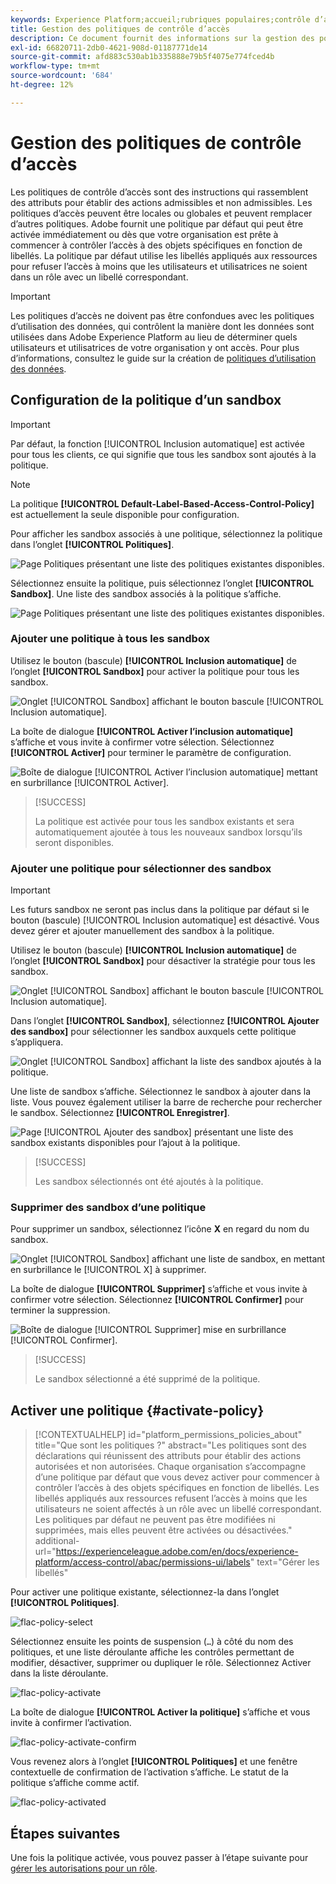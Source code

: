```yaml
---
keywords: Experience Platform;accueil;rubriques populaires;contrôle d’accès;contrôle d’accès basé sur les attributs;ABAC
title: Gestion des politiques de contrôle d’accès
description: Ce document fournit des informations sur la gestion des politiques de contrôle d’accès via l’interface Autorisations dans Adobe Experience Cloud.
exl-id: 66820711-2db0-4621-908d-01187771de14
source-git-commit: afd883c530ab1b335888e79b5f4075e774fced4b
workflow-type: tm+mt
source-wordcount: '684'
ht-degree: 12%

---
```


# Gestion des politiques de contrôle d’accès

Les politiques de contrôle d’accès sont des instructions qui rassemblent des attributs pour établir des actions admissibles et non admissibles. Les politiques d’accès peuvent être locales ou globales et peuvent remplacer d’autres politiques. Adobe fournit une politique par défaut qui peut être activée immédiatement ou dès que votre organisation est prête à commencer à contrôler l’accès à des objets spécifiques en fonction de libellés. La politique par défaut utilise les libellés appliqués aux ressources pour refuser l’accès à moins que les utilisateurs et utilisatrices ne soient dans un rôle avec un libellé correspondant.

>[!IMPORTANT]
>
>Les politiques d’accès ne doivent pas être confondues avec les politiques d’utilisation des données, qui contrôlent la manière dont les données sont utilisées dans Adobe Experience Platform au lieu de déterminer quels utilisateurs et utilisatrices de votre organisation y ont accès. Pour plus d’informations, consultez le guide sur la création de [politiques d’utilisation des données](../../../data-governance/policies/create.md).

<!-- ## Create a new policy

To create a new policy, select the **[!UICONTROL Policies]** tab in the sidebar and select **[!UICONTROL Create Policy]**.

![flac-new-policy](../../images/flac-ui/flac-new-policy.png)

The **[!UICONTROL Create a new policy]** dialog appears, prompting you to enter a name, and an optional description. When finished, select **[!UICONTROL Confirm]**.

![flac-create-new-policy](../../images/flac-ui/flac-create-new-policy.png)

Using the dropdown arrow select if you would like to **Permit access to** (![flac-permit-access-to](../../images/flac-ui/flac-permit-access-to.png)) a resource or **Deny access to** (![flac-deny-access-to](../../images/flac-ui/flac-deny-access-to.png)) a resource.

Next, select the resource that you would like to include in the policy using the dropdown menu and search access type, read or write.

![flac-flac-policy-resource-dropdown](../../images/flac-ui/flac-policy-resource-dropdown.png)

Next, using the dropdown arrow select the condition you would like to apply to this policy, **The following being true** (![flac-policy-true](../../images/flac-ui/flac-policy-true.png)) or **The following being false** (![flac-policy-false](../../images/flac-ui/flac-policy-false.png)).

Select the plus icon to **Add matches expression** or **Add expression group** for the resource. 

![flac-policy-expression](../../images/flac-ui/flac-policy-expression.png)

Using the dropdown, select the **Resource**.

![flac-policy-resource-dropdown](../../images/flac-ui/flac-policy-resource-dropdown-1.png)

Next, using the dropdown select the **Matches**.

![flac-policy-matches-dropdown](../../images/flac-ui/flac-policy-matches-dropdown.png)

Next, using the dropdown, select the type of label (**[!UICONTROL Core label]** or **[!UICONTROL Custom label]**) to match the label assigned to the User in roles.

![flac-policy-user-dropdown](../../images/flac-ui/flac-policy-user-dropdown.png)

Finally, select the **Sandbox** that you would like the policy conditions to apply to, using the dropdown menu.

![flac-policy-sandboxes-dropdown](../../images/flac-ui/flac-policy-sandboxes-dropdown.png)

Select **Add resource** to add more resources. Once finished, select **[!UICONTROL Save and exit]**.

![flac-policy-save-and-exit](../../images/flac-ui/flac-policy-save-and-exit.png)

The new policy is successfully created, and you are redirected to the **[!UICONTROL Policies]** tab, where you will see the newly created policy appear in the list. 

![flac-policy-saved](../../images/flac-ui/flac-policy-saved.png)

## Edit a policy

To edit an existing policy, select the policy from the **[!UICONTROL Policies]** tab. Alternatively, use the filter option to filter the results to find the policy you want to edit.

![flac-policy-select](../../images/flac-ui/flac-policy-select.png)

Next, select the ellipsis (`…`) next to the policies name, and a dropdown displays controls to edit, deactivate, delete, or duplicate the role. Select edit from the dropdown.

![flac-policy-edit](../../images/flac-ui/flac-policy-edit.png)

The policy permissions screen appears. Make the updates then select **[!UICONTROL Save and exit]**.

![flac-policy-save-and-exit](../../images/flac-ui/flac-policy-save-and-exit.png)

The policy is successfully updated, and you are redirected to the **[!UICONTROL Policies]** tab.

## Duplicate a policy

To duplicate an existing policy, select the policy from the **[!UICONTROL Policies]** tab. Alternatively, use the filter option to filter the results to find the policy you want to edit.

![flac-policy-select](../../images/flac-ui/flac-policy-select.png)

Next, select the ellipsis (`…`) next to a policies name, and a dropdown displays controls to edit, deactivate, delete, or duplicate the role. Select duplicate from the dropdown.

![flac-policy-duplicate](../../images/flac-ui/flac-policy-duplicate.png)

The **[!UICONTROL Duplicate policy]** dialog appears, prompting you to confirm the duplication. 

![flac-policy-duplicate-confirm](../../images/flac-ui/flac-duplicate-confirm.png)

The new policy appears in the list as a copy of the original on the **[!UICONTROL Policies]** tab.

![flac-role-duplicate-saved](../../images/flac-ui/flac-role-duplicate-saved.png)

## Delete a policy

To delete an existing policy, select the policy from the **[!UICONTROL Policies]** tab. Alternatively, use the filter option to filter the results to find the policy you want to delete.

![flac-policy-select](../../images/flac-ui/flac-policy-select.png)

Next, select the ellipsis (`…`) next to a policies name, and a dropdown displays controls to edit, deactivate, delete, or duplicate the role. Select delete from the dropdown.

![flac-policy-delete](../../images/flac-ui/flac-policy-delete.png)

The **[!UICONTROL Delete user policy]** dialog appears, prompting you to confirm the deletion. 

![flac-policy-delete-confirm](../../images/flac-ui/flac-policy-delete-confirm.png)

You are returned to the **[!UICONTROL policies]** tab and a confirmation of deletion pop over appears.

![flac-policy-delete-confirmation](../../images/flac-ui/flac-policy-delete-confirmation.png) -->

## Configuration de la politique d’un sandbox

>[!IMPORTANT]
>
>Par défaut, la fonction [!UICONTROL Inclusion automatique] est activée pour tous les clients, ce qui signifie que tous les sandbox sont ajoutés à la politique.

>[!NOTE]
>
>La politique **[!UICONTROL Default-Label-Based-Access-Control-Policy]** est actuellement la seule disponible pour configuration.

Pour afficher les sandbox associés à une politique, sélectionnez la politique dans l’onglet **[!UICONTROL Politiques]**.

![Page Politiques présentant une liste des politiques existantes disponibles.](../../images/abac-end-to-end-user-guide/abac-policies-page.png)

Sélectionnez ensuite la politique, puis sélectionnez l’onglet **[!UICONTROL Sandbox]**. Une liste des sandbox associés à la politique s’affiche.

![Page Politiques présentant une liste des politiques existantes disponibles.](../../images/flac-ui/abac-policies-sandboxes-tab.png)

### Ajouter une politique à tous les sandbox

Utilisez le bouton (bascule) **[!UICONTROL Inclusion automatique]** de l’onglet **[!UICONTROL Sandbox]** pour activer la politique pour tous les sandbox.

![Onglet [!UICONTROL Sandbox] affichant le bouton bascule [!UICONTROL Inclusion automatique].](../../images/flac-ui/abac-policies-auto-include.png)

La boîte de dialogue **[!UICONTROL Activer l’inclusion automatique]** s’affiche et vous invite à confirmer votre sélection. Sélectionnez **[!UICONTROL Activer]** pour terminer le paramètre de configuration.

![ Boîte de dialogue [!UICONTROL Activer l’inclusion automatique] mettant en surbrillance [!UICONTROL Activer].](../../images/flac-ui/abac-policies-auto-include-enable.png)

>[!SUCCESS]
>
>La politique est activée pour tous les sandbox existants et sera automatiquement ajoutée à tous les nouveaux sandbox lorsqu’ils seront disponibles.

### Ajouter une politique pour sélectionner des sandbox

>[!IMPORTANT]
>
>Les futurs sandbox ne seront pas inclus dans la politique par défaut si le bouton (bascule) [!UICONTROL Inclusion automatique] est désactivé. Vous devez gérer et ajouter manuellement des sandbox à la politique.

Utilisez le bouton (bascule) **[!UICONTROL Inclusion automatique]** de l’onglet **[!UICONTROL Sandbox]** pour désactiver la stratégie pour tous les sandbox.

![Onglet [!UICONTROL Sandbox] affichant le bouton bascule [!UICONTROL Inclusion automatique].](../../images/flac-ui/abac-policies-auto-include.png)

Dans l’onglet **[!UICONTROL Sandbox]**, sélectionnez **[!UICONTROL Ajouter des sandbox]** pour sélectionner les sandbox auxquels cette politique s’appliquera.

![Onglet [!UICONTROL Sandbox] affichant la liste des sandbox ajoutés à la politique.](../../images/flac-ui/abac-policies-sandboxes-tab-add.png)

Une liste de sandbox s’affiche. Sélectionnez le sandbox à ajouter dans la liste. Vous pouvez également utiliser la barre de recherche pour rechercher le sandbox. Sélectionnez **[!UICONTROL Enregistrer]**.

![Page [!UICONTROL Ajouter des sandbox] présentant une liste des sandbox existants disponibles pour l’ajout à la politique.](../../images/flac-ui/abac-policies-sandboxes-list.png)

>[!SUCCESS]
>
>Les sandbox sélectionnés ont été ajoutés à la politique.

### Supprimer des sandbox d’une politique

Pour supprimer un sandbox, sélectionnez l’icône **X** en regard du nom du sandbox.

![Onglet [!UICONTROL Sandbox] affichant une liste de sandbox, en mettant en surbrillance le [!UICONTROL X] à supprimer.](../../images/flac-ui/abac-policies-remove-sandbox-x.png)

La boîte de dialogue **[!UICONTROL Supprimer]** s’affiche et vous invite à confirmer votre sélection. Sélectionnez **[!UICONTROL Confirmer]** pour terminer la suppression.

![Boîte de dialogue [!UICONTROL Supprimer] mise en surbrillance [!UICONTROL Confirmer].](../../images/flac-ui/abac-policies-remove-sandbox.png)

>[!SUCCESS]
>
>Le sandbox sélectionné a été supprimé de la politique.

## Activer une politique {#activate-policy}

>[!CONTEXTUALHELP]
>id="platform_permissions_policies_about"
>title="Que sont les politiques ?"
>abstract="Les politiques sont des déclarations qui réunissent des attributs pour établir des actions autorisées et non autorisées. Chaque organisation s’accompagne d’une politique par défaut que vous devez activer pour commencer à contrôler l’accès à des objets spécifiques en fonction de libellés. Les libellés appliqués aux ressources refusent l’accès à moins que les utilisateurs ne soient affectés à un rôle avec un libellé correspondant. Les politiques par défaut ne peuvent pas être modifiées ni supprimées, mais elles peuvent être activées ou désactivées."
>additional-url="https://experienceleague.adobe.com/en/docs/experience-platform/access-control/abac/permissions-ui/labels" text="Gérer les libellés"

Pour activer une politique existante, sélectionnez-la dans l’onglet **[!UICONTROL Politiques]**.

![flac-policy-select](../../images/abac-end-to-end-user-guide/abac-policies-page.png)

Sélectionnez ensuite les points de suspension (`…`) à côté du nom des politiques, et une liste déroulante affiche les contrôles permettant de modifier, désactiver, supprimer ou dupliquer le rôle. Sélectionnez Activer dans la liste déroulante.

![flac-policy-activate](../../images/abac-end-to-end-user-guide/abac-policies-activate.png)

La boîte de dialogue **[!UICONTROL Activer la politique]** s’affiche et vous invite à confirmer l’activation.

![flac-policy-activate-confirm](../../images/abac-end-to-end-user-guide/abac-activate-policies-dialog.png)


Vous revenez alors à l’onglet **[!UICONTROL Politiques]** et une fenêtre contextuelle de confirmation de l’activation s’affiche. Le statut de la politique s’affiche comme actif.

![flac-policy-activated](../../images/abac-end-to-end-user-guide/abac-policies-confirm-activate.png)

## Étapes suivantes

Une fois la politique activée, vous pouvez passer à l’étape suivante pour [gérer les autorisations pour un rôle](permissions.md).
